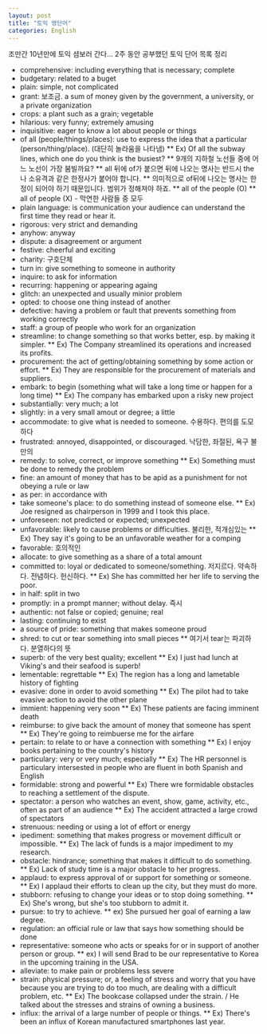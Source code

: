 ```yaml
---
layout: post
title: "토익 영단어"
categories: English
---
```


조만간 10년만에 토익 셤보러 간다... 2주 동안 공부했던 토익 단어 목록 정리

* comprehensive: including everything that is necessary; complete
* budgetary: related to a buget
* plain: simple, not complicated
* grant: 보조금. a sum of money given by the government, a university, or a private organization
* crops: a plant such as a grain; vegetable
* hilarious: very funny; extremely amusing
* inquisitive: eager to know a lot about people or things
* of all (people/things/places): use to express the idea that a particular (person/thing/place). (대단히 놀라움을 나타냄)
** Ex) Of all the subway lines, which one do you think is the busiest?
** 9개의 지하철 노선들 중에 어느 노선이 가장 붐빌까요?
** all 뒤에 of가 붙으면 뒤에 나오는 명사는 반드시 the나 소유격과 같은 한정사가 붙어야 합니다.
** 의미적으로 of뒤에 나오는 명사는 한정이 되어야 하기 때문입니다. 범위가 정해져야 하죠.
** all of the people (O)
** all of people (X) - 막연한 사람들 중 모두
* plain language: is communication your audience can understand the first time they read or hear it.
* rigorous: very strict and demanding
* anyhow: anyway
* dispute: a disagreement or argument
* festive:  cheerful and exciting
* charity: 구호단체
* turn in: give something to someone in authority
* inquire: to ask for information
* recurring: happening or appearing againg
* glitch: an unexpected and usually minior problem
* opted: to choose one thing instead of another
* defective: having a problem or fault that prevents something from working correctly
* staff: a group of people who work for an organization
* streamline: to change something so that works better, esp. by making it simpler.
** Ex) The Company streamlined its operations and increased its profits.
* procurement: the act of getting/obtaining something by some action or effort.
** Ex) They are responsible for the procurement of materials and suppliers.
* embark: to begin (something what will take a long time or happen for a long time)
** Ex) The company has embarked upon a risky new project
* substantially: very much; a lot
* slightly: in a very small amout or degree; a little
* accommodate: to give what is needed to someone. 수용하다. 편의를 도모하다
* frustrated: annoyed, disappointed, or discouraged. 낙담한, 좌절된, 욕구 불만의
* remedy: to solve, correct, or improve something
** Ex) Something must be done to remedy the problem
* fine: an amount of money that has to be apid as a punishment for not obeying a rule or law
* as per: in accordance with
* take someone's place: to do something instead of someone else.
** Ex) Joe resigned as chairperson in 1999 and I took this place.
* unforeseen: not predicted or expected; unexpected
* unfavorable: likely to cause problems or difficulties. 불리한, 적개심있는
** Ex) They say it's going to be an unfavorable weather for a comping
* favorable: 호의적인
* allocate: to give something as a share of a total amount
* committed to: loyal or dedicated to someone/something. 저지르다. 약속하다. 전념하다. 헌신하다.
** Ex) She has committed her her life to serving the poor.
* in half: split in two
* promptly: in a prompt manner; without delay.  즉시
* authentic: not false or copied; genuine; real
* lasting: continuing to exist
* a source of pride: something that makes someone proud
* shred: to cut or tear something into small pieces
** 여기서 tear는 파괴하다. 분열하다의 뜻
* superb: of the very best quality; excellent
** Ex) I just had lunch at Viking's and their seafood is superb!
* lementable: regrettable
** Ex) The region has a long and lametable history of fighting
* evasive: done in order to avoid something
** Ex) The pilot had to take evasive action to avoid the other plane
* immient: happening very soon
** Ex) These patients are facing imminent death
* reimburse: to give back the amount of money that someone has spent
** Ex) They're going to reimbuerse me for the airfare
* pertain: to relate to or have a connection with something
** Ex) I enjoy books pertaining to the country's history
* particulary: very or very much; especially
** Ex) The HR personnel is particulary intersested in people who are fluent in both Spanish and English
* formidable: strong and powerful
** Ex) There wre formidable obstacles to reaching a settlement of the dispute.
* spectator: a person who watches an event, show, game, activity, etc., often as part of an audience
** Ex) The accident attracted a large crowd of spectators
* strenuous: needing or using a lot of effort or energy
* ipediment: something that makes progress or movement difficult or impossible.
** Ex) The lack of funds is a major impediment to my research.
* obstacle: hindrance; something that makes it difficult to do something.
** Ex) Lack of study time is a major obstacle to her progress.
* applaud: to express approval of or support for something or someone.
** Ex) I applaud their efforts to clean up the city, but they must do more.
* stubborn: refusing to change your ideas or to stop doing something.
** Ex) She's wrong, but she's too stubborn to admit it.
* pursue: to try to achieve.
** ex) She pursued her goal of earning a law degree.
* regulation: an official rule or law that says how something should be done
* representative: someone who acts or speaks for or in support of another person or group.
** ex) I will send Brad to be our representative to Korea in the upcoming training in the USA.
* alleviate: to make pain or problems less severe
* strain: physical pressure; or, a feeling of stress and worry that you have because you are trying to do too much, are dealing with a difficult problem, etc.
** Ex) The bookcase collapsed under the strain. / He talked about the stresses and strains of owning a business.
* influx: the arrival of a large number of people or things.
** Ex) There's been an influx of Korean manufactured smartphones last year.
